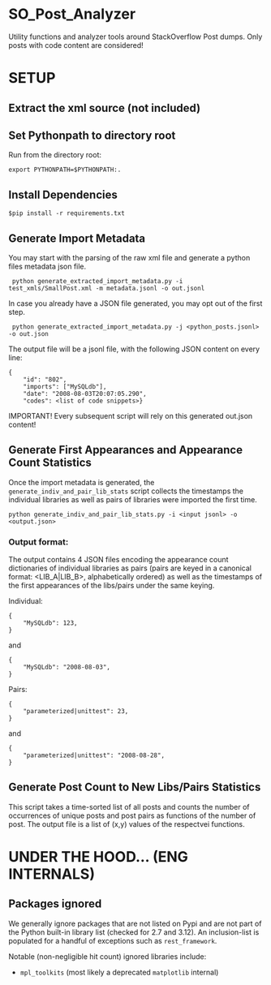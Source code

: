 # SO_Post_Analyzer
Utility functions and analyzer tools around StackOverflow Post dumps.
Only posts with code content are considered!


# SETUP
## Extract the xml source (not included)

## Set Pythonpath to directory root
Run from the directory root:
```
export PYTHONPATH=$PYTHONPATH:.
```

## Install Dependencies

```
$pip install -r requirements.txt
```

## Generate Import Metadata

You may start with the parsing of the raw xml file and generate a python files metadata json file.
```
 python generate_extracted_import_metadata.py -i test_xmls/SmallPost.xml -m metadata.jsonl -o out.jsonl
```

In case you already have a JSON file generated, you may opt out of the first step.

```
 python generate_extracted_import_metadata.py -j <python_posts.jsonl> -o out.json
```

The output file will be a jsonl file, with the following JSON content on every line:
```
{
    "id": "802",
    "imports": ["MySQLdb"],
    "date": "2008-08-03T20:07:05.290",
    "codes": <list of code snippets>}
```

IMPORTANT! Every subsequent script will rely on this generated out.json content!

## Generate First Appearances and Appearance Count Statistics

Once the import metadata is generated, the `generate_indiv_and_pair_lib_stats` script collects the timestamps the individual libraries as well as pairs of libraries were imported the first time.
```
python generate_indiv_and_pair_lib_stats.py -i <input jsonl> -o <output.json>
```

### Output format:
The output contains 4 JSON files encoding the appearance count dictionaries of 
individual libraries as pairs (pairs are keyed in a canonical format: <LIB_A|LIB_B>, alphabetically ordered) as well as
the timestamps of the first appearances of the libs/pairs under the same keying.

Individual:
```
{
    "MySQLdb": 123,
}
```
and
```
{
    "MySQLdb": "2008-08-03",
}
```

Pairs:
```
{
    "parameterized|unittest": 23,
}
```
and 
```
{
    "parameterized|unittest": "2008-08-28",
}
```

## Generate Post Count to New Libs/Pairs Statistics

This script takes a time-sorted list of all posts and counts the number
of occurrences of unique posts and post pairs as functions of the number of post. The output file is a list of (x,y) values of the respectvei functions.


# UNDER THE HOOD... (ENG INTERNALS)

## Packages ignored
We generally ignore packages that are not listed on Pypi and are not part of
the Python built-in library list (checked for 2.7 and 3.12). An inclusion-list
is populated for a handful of exceptions such as `rest_framework`.

Notable (non-negligible hit count) ignored libraries include:
- `mpl_toolkits` (most likely a deprecated `matplotlib` internal)
